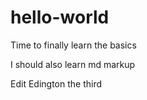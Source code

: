 # hello-world
Time to finally learn the basics


I should also learn md markup

Edit Edington the third

